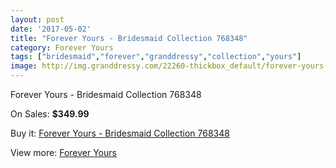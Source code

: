 ```yaml
---
layout: post
date: '2017-05-02'
title: "Forever Yours - Bridesmaid Collection 768348"
category: Forever Yours
tags: ["bridesmaid","forever","granddressy","collection","yours"]
image: http://img.granddressy.com/22260-thickbox_default/forever-yours-bridesmaid-collection-768348.jpg
---
```

Forever Yours - Bridesmaid Collection 768348

On Sales: **$349.99**
<a href="https://www.granddressy.com/en/forever-yours/21209-forever-yours-bridesmaid-collection-768348.html"><amp-img layout="responsive" width="600" height="600" src="//img.granddressy.com/22260-thickbox_default/forever-yours-bridesmaid-collection-768348.jpg" alt="Forever Yours - Bridesmaid Collection 768348 0" /></a>

Buy it: [Forever Yours - Bridesmaid Collection 768348](https://www.granddressy.com/en/forever-yours/21209-forever-yours-bridesmaid-collection-768348.html "Forever Yours - Bridesmaid Collection 768348")

View more: [Forever Yours](https://www.granddressy.com/en/333-forever-yours "Forever Yours")